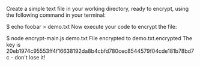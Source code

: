 Create a simple text file in your working directory, ready to encrypt, using the following command in your terminal:

$ echo foobar > demo.txt
Now execute your code to encrypt the file:

$ node encrypt-main.js demo.txt
File encrypted to demo.txt.encrypted
The key is 20eb1974c95553ff4f16638192da8b4cbfd780cec8544579f04cde181b78bd7c - don't lose it!